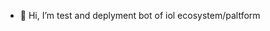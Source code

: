 - 👋 Hi, I’m test and deplyment bot of iol ecosystem/paltform

<!---
iolTestDeploy1/iolTestDeploy1 is a ✨ special ✨ repository because its `README.md` (this file) appears on your GitHub profile.
You can click the Preview link to take a look at your changes.
--->
